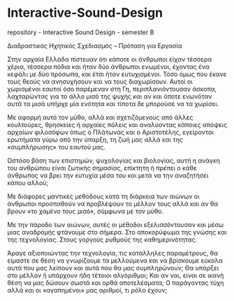 # Interactive-Sound-Design
repository - Interactive Sound Design - semester B

Διαδραστικός Ηχητικός Σχεδιασμός – Πρόταση για Εργασία 

  Στην αρχαία Ελλάδα πίστευαν ότι κάποτε οι άνθρωποι είχαν τέσσερα χέρια, τέσσερα πόδια και ήταν δύο άνθρωποι ενωμένοι, έχοντας ένα κεφάλι με δύο πρόσωπα, και έτσι ήταν ευτυχισμένοι. Τόσο όμως που έκανε τους θεούς να ανησυχήσουν και να τους διαχωρίσουν. Αυτοί οι χωρισμένοι εαυτοί όσο παρέμεναν στη Γη, περιπλανιόντουσαν άσκοπα, λαχταρώντας για το άλλο μισό της ψυχής και αν και όποτε ενωνόταν αυτά τα μισά υπήρχε μία ενότητα και τίποτα δε μπορούσε να τα χωρίσει.

  Με αφορμή αυτό τον μύθο, αλλά και σχετιζόμενους από άλλες κουλτούρες, θρησκείες ή αρχαίες πόλεις και αναλύοντας κάποιες απόψεις αρχαίων φιλοσόφων όπως ο Πλάτωνας και ο Αριστοτέλης, εγείρονται ερωτήματα γύρω από την ύπαρξη, τη ζωή μας αλλά και της «συμπλήρωσης» του εαυτού μας.

  Ωστόσο βάση των επιστημών, ψυχολογίας και βιολογίας, αυτή η ανάγκη του ανθρώπου είναι ζωτικής σημασίας, επίκτητη ή πρέπει ο κάθε άνθρωπος να βρει την ευτυχία μέσα του και μετά να την αναζητήσει κάπου αλλού; 

  Με διάφορες μαντικές μεθόδους κατά τη διάρκεια των αιώνων οι άνθρωποι προσπαθούν να προβλέψουν το μέλλον τους αλλά και αν θα βρουν «το χαμένο τους μισό», σύμφωνα με τον μύθο. 
  
  Με την πάροδο των αιώνων, αυτές οι μέθοδοι εξελισσόντουσαν και μέσω μιας αναδρομής φτάνουμε στο σήμερα. Στο αποκορύφωμα της γνώσης και της τεχνολογίας. Στους γοργούς ρυθμούς της καθημερινότητας.

  Άραγε αξιοποιώντας την τεχνολογία, τις κατάλληλες παραμέτρους, θα είμαστε σε θέση να γνωρίζουμε τα μελλούμενα και να βρίσκουμε εύκολα αυτά που μας λείπουν και αυτά που θα μας συμπληρώνουν; Θα υπάρξει στο μέλλον ή υπάρχουν ήδη τέτοιοι αλγόριθμοι; Και αν ναι, είναι σε ικανή θέση να μας δώσουν σωστά και ορθά αποτελέσματα; Ο παράγοντας τύχη αλλά και οι «αγαπημένοι» μας αριθμοί, τι ρόλο έχουν; 

